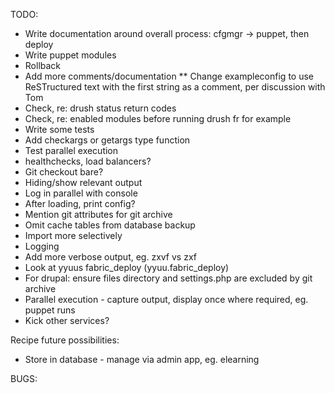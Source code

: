 TODO:

* Write documentation around overall process: cfgmgr -> puppet, then deploy
* Write puppet modules
* Rollback
* Add more comments/documentation
** Change exampleconfig to use ReSTructured text with the first string as a comment, per discussion with Tom
* Check, re: drush status return codes
* Check, re: enabled modules before running drush fr for example
* Write some tests
* Add checkargs or getargs type function
* Test parallel execution
* healthchecks, load balancers?
* Git checkout bare?
* Hiding/show relevant output
* Log in parallel with console
* After loading, print config?
* Mention git attributes for git archive
* Omit cache tables from database backup
* Import more selectively
* Logging
* Add more verbose output, eg. zxvf vs zxf
* Look at yyuus fabric_deploy (yyuu.fabric_deploy)
* For drupal: ensure files directory and settings.php are excluded by git archive
* Parallel execution - capture output, display once where required, eg. puppet runs
* Kick other services?

Recipe future possibilities:
* Store in database - manage via admin app, eg. elearning

BUGS:


